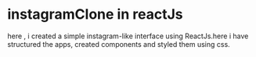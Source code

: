 # instagramClone in reactJs
 here , i created a simple instagram-like interface using ReactJs.here i have structured the apps, created components and styled them using css.
